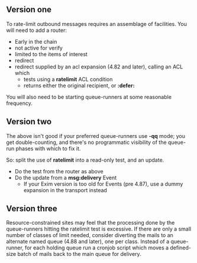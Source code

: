 ## Version one
To rate-limit outbound messages requires an assemblage of facilities.  You will need to add a router:

* Early in the chain
* not active for verify
* limited to the items of interest
* redirect
* redirect supplied by an acl expansion (4.82 and later), calling an ACL which
    * tests using a **ratelimit** ACL condition
    * returns either the original recipient, or **:defer:**

You will also need to be starting queue-runners at some reasonable frequency.

## Version two
The above isn't good if your preferred queue-runners use **-qq** mode; you get double-counting, and there's no programmatic visibility of the queue-run phases with which to fix it.

So: split the use of **ratelimit** into a read-only test, and an update.
* Do the test from the router as above
* Do the update from a **msg:delivery** Event
    * If your Exim version is too old for Events (pre 4.87), use a dummy expansion in the transport instead


## Version three
Resource-constrained sites may feel that the processing done by the queue-runners hitting the ratelimit test is excessive.  If there are only a small number of classes of limit needed, consider diverting the mails to an alternate named queue (4.88 and later), one per class.  Instead of a queue-runner, for each holding queue run a cronjob script which moves a defined-size batch of mails back to the main queue for delivery.